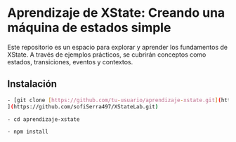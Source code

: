# Aprendizaje de XState: Creando una máquina de estados simple

Este repositorio es un espacio para explorar y aprender los fundamentos de XState. A través de ejemplos prácticos, se cubrirán conceptos como estados, transiciones, eventos y contextos.

## Instalación

```bash
- [git clone [https://github.com/tu-usuario/aprendizaje-xstate.git](https://github.com/tu-usuario/aprendizaje-xstate.git)
](https://github.com/sofiSerra497/XStateLab.git)

- cd aprendizaje-xstate

- npm install
